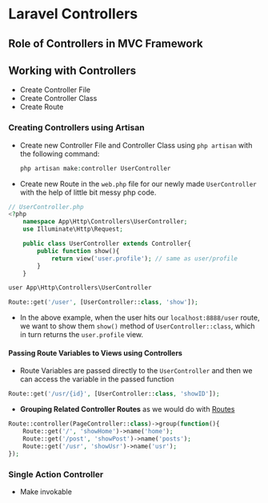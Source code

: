# Laravel Controllers

## Role of Controllers in MVC Framework

## Working with Controllers

- Create Controller File
- Create Controller Class
- Create Route

### Creating Controllers using Artisan

- Create new Controller File and Controller Class using `php artisan` with the following command:

    ```php
    php artisan make:controller UserController
    ```

- Create new Route in the `web.php` file for our newly made `UserController` with the help of little bit messy php code.

```php
// UserController.php
<?php
    namespace App\Http\Controllers\UserController;
    use Illuminate\Http\Request;

    public class UserController extends Controller{
        public function show(){
            return view('user.profile'); // same as user/profile
        }
    }
```

```php
user App\Http\Controllers\UserController

Route::get('/user', [UserController::class, 'show']);
```

- In the above example, when the user hits our `localhost:8888/user` route, we want to show them `show()` method of `UserController::class`, which in turn returns the `user.profile` view.

#### Passing Route Variables to Views using Controllers

- Route Variables are passed directly to the `UserController` and then we can access the variable in the passed function

```php
Route::get('/usr/{id}', [UserController::class, 'showID']);
```

- **Grouping Related Controller Routes** as we would do with [Routes](Laravel%20Routing%20Basics.md)

```php
Route::controller(PageController::class)->group(function(){
    Route::get('/', 'showHome')->name('home');
    Route::get('/post', 'showPost')->name('posts');
    Route::get('/usr', 'showUsr')->name('usr');
});
```

### Single Action Controller

- Make invokable
